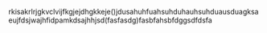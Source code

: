 rkisakrlrjgkvclvijfkgjejdhgkkeje()jdusahuhfuahsuhduhauhsuhduausduagksaeujfdsjwajhfidpamkdsajhhjsd(fasfasdg)fasbfahsbfdggsdfdsfa
